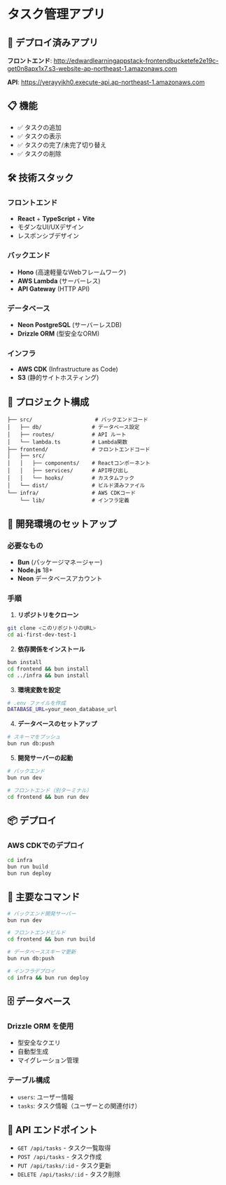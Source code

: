 # タスク管理アプリ


## 🚀 デプロイ済みアプリ

**フロントエンド**: http://edwardlearningappstack-frontendbucketefe2e19c-get0n8apx1x7.s3-website-ap-northeast-1.amazonaws.com

**API**: https://yerayyikh0.execute-api.ap-northeast-1.amazonaws.com

## 📋 機能

- ✅ タスクの追加
- ✅ タスクの表示
- ✅ タスクの完了/未完了切り替え
- ✅ タスクの削除

## 🛠 技術スタック

### フロントエンド
- **React** + **TypeScript** + **Vite**
- モダンなUI/UXデザイン
- レスポンシブデザイン

### バックエンド
- **Hono** (高速軽量なWebフレームワーク)
- **AWS Lambda** (サーバーレス)
- **API Gateway** (HTTP API)

### データベース
- **Neon PostgreSQL** (サーバーレスDB)
- **Drizzle ORM** (型安全なORM)

### インフラ
- **AWS CDK** (Infrastructure as Code)
- **S3** (静的サイトホスティング)

## 📁 プロジェクト構成

```
├── src/                    # バックエンドコード
│   ├── db/                # データベース設定
│   ├── routes/            # API ルート
│   └── lambda.ts          # Lambda関数
├── frontend/              # フロントエンドコード
│   ├── src/
│   │   ├── components/    # Reactコンポーネント
│   │   ├── services/      # API呼び出し
│   │   └── hooks/         # カスタムフック
│   └── dist/              # ビルド済みファイル
└── infra/                 # AWS CDKコード
    └── lib/               # インフラ定義
```

## 🚀 開発環境のセットアップ

### 必要なもの
- **Bun** (パッケージマネージャー)
- **Node.js** 18+
- **Neon** データベースアカウント

### 手順

1. **リポジトリをクローン**
```bash
git clone <このリポジトリのURL>
cd ai-first-dev-test-1
```

2. **依存関係をインストール**
```bash
bun install
cd frontend && bun install
cd ../infra && bun install
```

3. **環境変数を設定**
```bash
# .env ファイルを作成
DATABASE_URL=your_neon_database_url
```

4. **データベースのセットアップ**
```bash
# スキーマをプッシュ
bun run db:push
```

5. **開発サーバーの起動**
```bash
# バックエンド
bun run dev

# フロントエンド（別ターミナル）
cd frontend && bun run dev
```

## 📦 デプロイ

### AWS CDKでのデプロイ
```bash
cd infra
bun run build
bun run deploy
```

## 🔧 主要なコマンド

```bash
# バックエンド開発サーバー
bun run dev

# フロントエンドビルド
cd frontend && bun run build

# データベーススキーマ更新
bun run db:push

# インフラデプロイ
cd infra && bun run deploy
```

## 🗄 データベース

### Drizzle ORM を使用
- 型安全なクエリ
- 自動型生成
- マイグレーション管理

### テーブル構成
- `users`: ユーザー情報
- `tasks`: タスク情報（ユーザーとの関連付け）

## 📱 API エンドポイント

- `GET /api/tasks` - タスク一覧取得
- `POST /api/tasks` - タスク作成
- `PUT /api/tasks/:id` - タスク更新
- `DELETE /api/tasks/:id` - タスク削除





